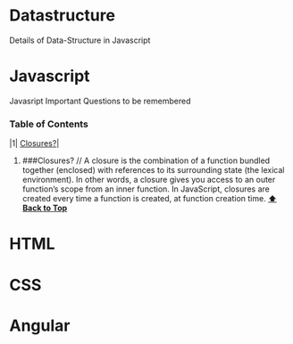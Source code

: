 # Datastructure
Details of Data-Structure in Javascript

# Javascript
Javasript Important Questions to be remembered
### Table of Contents
|1| [Closures?](#Closures)|
1. ###Closures?
// A closure is the combination of a function bundled together (enclosed) with references to its surrounding state (the lexical environment). In other words, a closure gives you access to an outer function’s scope from an inner function. In JavaScript, closures are created every time a function is created, at function creation time.
 **[⬆ Back to Top](#table-of-contents)**

# HTML

# CSS

# Angular
